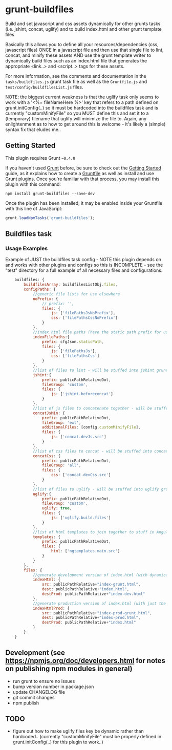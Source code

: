 # grunt-buildfiles
Build and set javascript and css assets dynamically for other grunts tasks (i.e. jshint, concat, uglify) and to build index.html and other grunt template files

Basically this allows you to define all your resources/dependencies (css, javascript files) ONCE in a javascript file and then use that single file to lint, concat, and minify these assets AND use the grunt template writer to dynamically build files such as an index.html file that generates the appropriate <link..> and <script..> tags for these assets.

For more information, see the comments and documentation in the `tasks/buildfiles.js` grunt task file as well as the `Gruntfile.js` and `test/config/buildfilesList.js` files.

NOTE: the biggest current weakness is that the uglify task only seems to work with a '<%= fileNameHere %>' key that refers to a path defined on grunt.initConfig(..) so it must be hardcoded into the buildfiles task and is currently "customMinifyFile" so you MUST define this and set it to a (temporary) filename that uglify will minimize the file to. Again, any enlightenment as to how to get around this is welcome - it's likely a (simple) syntax fix that eludes me..

## Getting Started
This plugin requires Grunt `~0.4.0`

If you haven't used [Grunt](http://gruntjs.com/) before, be sure to check out the [Getting Started](http://gruntjs.com/getting-started) guide, as it explains how to create a [Gruntfile](http://gruntjs.com/sample-gruntfile) as well as install and use Grunt plugins. Once you're familiar with that process, you may install this plugin with this command:

```shell
npm install grunt-buildfiles --save-dev
```

Once the plugin has been installed, it may be enabled inside your Gruntfile with this line of JavaScript:

```js
grunt.loadNpmTasks('grunt-buildfiles');
```


## Buildfiles task

### Usage Examples

Example of JUST the buildfiles task config - NOTE this plugin depends on and works with other plugins and configs so this is INCOMPLETE - see the "test" directory for a full example of all necessary files and configurations.
```js
	buildfiles: {
		buildfilesArray: buildfilesListObj.files,
		configPaths: {
			//generic file lists for use elsewhere
			noPrefix: {
				// prefix: '',
				files: {
					js: ['filePathsJsNoPrefix'],
					css: ['filePathsCssNoPrefix']
				}
			},
			//index.html file paths (have the static path prefix for use in <link rel="stylesheet" > and <script> tags)
			indexFilePaths:{
				prefix: cfgJson.staticPath,
				files: {
					js: ['filePathsJs'],
					css: ['filePathsCss']
				}
			},
			//list of files to lint - will be stuffed into jshint grunt task variable(s)
			jshint:{
				prefix: publicPathRelativeDot,
				fileGroup: 'custom',
				files: {
					js: ['jshint.beforeconcat']
				}
			},
			//list of js files to concatenate together - will be stuffed into concat grunt task variable(s)
			concatJsMin: {
				prefix: publicPathRelativeDot,
				fileGroup: 'ext',
				additionalFiles: [config.customMinifyFile],
				files: {
					js: ['concat.devJs.src']
				}
			},
			//list of css files to concat - will be stuffed into concat grunt task variable(s)
			concatCss: {
				prefix: publicPathRelativeDot,
				fileGroup: 'all',
				files: {
					css: ['concat.devCss.src']
				}
			},
			//list of files to uglify - will be stuffed into uglify grunt task variable(s)
			uglify:{
				prefix: publicPathRelativeDot,
				fileGroup: 'custom',
				uglify: true,
				files: {
					js: ['uglify.build.files']
				}
			},
			//list of html templates to join together to stuff in AngularJS $templateCache - will be stuffed into ngtemplates grunt task variable(s)
			templates: {
				prefix: publicPathRelativeDot,
				files: {
					html: ['ngtemplates.main.src']
				}
			}
		},
		files: {
			//generate development version of index.html (with dynamically generated <link rel="stylesheet" > and <script> tags for resources)
			indexHtml: {
				src: publicPathRelative+"index-grunt.html",
				dest: publicPathRelative+"index.html",
				destProd: publicPathRelative+"index-dev.html"
			},
			//generate production version of index.html (with just the minified and concatenated versions of css and js)
			indexHtmlProd: {
				src: publicPathRelative+"index-prod-grunt.html",
				dest: publicPathRelative+"index-prod.html",
				destProd: publicPathRelative+"index.html"
			}
		}
	}
```

## Development (see https://npmjs.org/doc/developers.html for notes on publishing npm modules in general)
- run grunt to ensure no issues
- bump version number in package.json
- update CHANGELOG file
- git commit changes
- npm publish


## TODO
- figure out how to make uglify files key be dynamic rather than hardcoded.. (currently "customMinifyFile" must be properly defined in grunt.initConfig(..) for this plugin to work..)